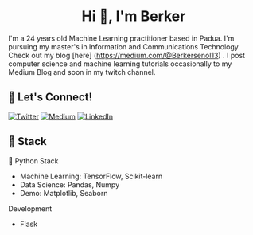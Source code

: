 <h1 align="center">Hi 👋, I'm Berker</h1>


I'm a 24 years old Machine Learning practitioner based in Padua. I'm pursuing my master's in Information and Communications Technology. Check out my blog [here] (https://medium.com/@Berkersenol13) . I post computer science and machine learning tutorials occasionally to my Medium Blog and soon in my twitch channel.


## 🔗 Let's Connect!
<a href="https://twitter.com/berker_senol" target="_blank"><img alt="Twitter" src="https://img.shields.io/badge/twitter-%231DA1F2.svg?&style=for-the-badge&logo=twitter&logoColor=white" /></a>
<a href="https://medium.com/@Berkersenol13" target="_blank"><img alt="Medium" src="https://img.shields.io/badge/medium-%2312100E.svg?&style=for-the-badge&logo=medium&logoColor=white" /></a>
<a href="www.linkedin.com/in/berker-şenol-1b6b68213" target="_blank"><img alt="LinkedIn" src="https://img.shields.io/badge/linkedin-%230077B5.svg?&style=for-the-badge&logo=linkedin&logoColor=white" /></a>

## 🔨 Stack 

🐍 Python Stack
- Machine Learning: TensorFlow, Scikit-learn
- Data Science: Pandas, Numpy
- Demo: Matplotlib, Seaborn

Development
- Flask
<!--
**berkersenol/berkersenol** is a ✨ _special_ ✨ repository because its `README.md` (this file) appears on your GitHub profile.
